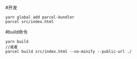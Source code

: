 #开发
```
yarn global add parcel-bundler
parcel src/index.html
```



#build命令
```
yarn build
//或者
parcel build src/index.html --no-minify --public-url ./
```